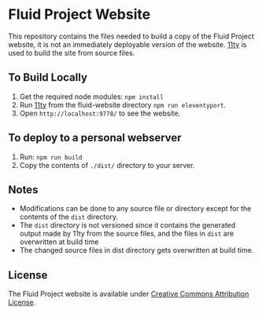 # Fluid Project Website

This repository contains the files needed to build a copy of the Fluid Project website, it is not an immediately deployable version of the website.
[11ty](http://11ty.dev/) is used to build the site from source files.

## To Build Locally

1. Get the required node modules: `npm install`
2. Run [11ty](http://11ty.dev) from the fluid-website directory `npm run eleventyport`.
3. Open `http://localhost:9778/` to see the website.

## To deploy to a personal webserver

1. Run: `npm run build`
2. Copy the contents of `./dist/` directory to your server.

## Notes

-  Modifications can be done to any source file or directory except for the contents of the `dist` directory.
-  The `dist` directory is not versioned since it contains the generated output made by 11ty from the source files, and the files in `dist` are overwritten at build time
-  The changed source files in dist directory gets overwritten at build time.

## License

The Fluid Project website is available under [Creative Commons Attribution License](http://creativecommons.org/licenses/by/4.0/).
